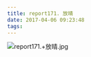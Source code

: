 ```yaml
---
title: report171. 放晴
date: 2017-04-06 09:23:48
tags:
---
```

![report171.+放晴.jpg](https://i.loli.net/2017/09/15/59bb9cdc6da47.jpg)

